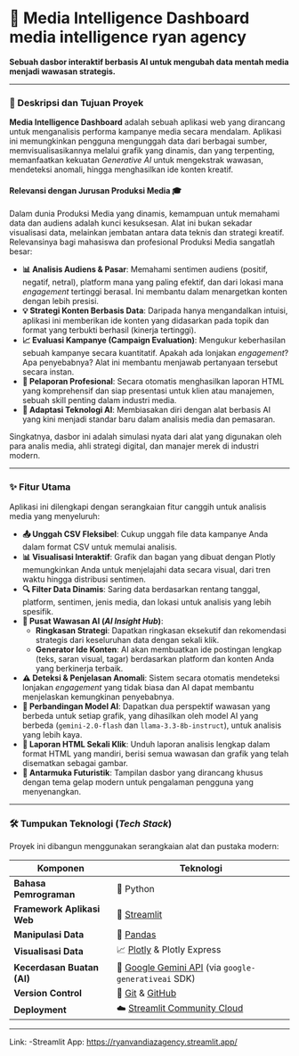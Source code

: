 # 🧠 Media Intelligence Dashboard media intelligence ryan agency 

**Sebuah dasbor interaktif berbasis AI untuk mengubah data mentah media menjadi wawasan strategis.**

---

### 🎯 Deskripsi dan Tujuan Proyek

**Media Intelligence Dashboard** adalah sebuah aplikasi web yang dirancang untuk menganalisis performa kampanye media secara mendalam. Aplikasi ini memungkinkan pengguna mengunggah data dari berbagai sumber, memvisualisasikannya melalui grafik yang dinamis, dan yang terpenting, memanfaatkan kekuatan _Generative AI_ untuk mengekstrak wawasan, mendeteksi anomali, hingga menghasilkan ide konten kreatif.

#### Relevansi dengan Jurusan Produksi Media 🎓

Dalam dunia Produksi Media yang dinamis, kemampuan untuk memahami data dan audiens adalah kunci kesuksesan. Alat ini bukan sekadar visualisasi data, melainkan jembatan antara data teknis dan strategi kreatif. Relevansinya bagi mahasiswa dan profesional Produksi Media sangatlah besar:

* **📊 Analisis Audiens & Pasar**: Memahami sentimen audiens (positif, negatif, netral), platform mana yang paling efektif, dan dari lokasi mana _engagement_ tertinggi berasal. Ini membantu dalam menargetkan konten dengan lebih presisi.
* **💡 Strategi Konten Berbasis Data**: Daripada hanya mengandalkan intuisi, aplikasi ini memberikan ide konten yang didasarkan pada topik dan format yang terbukti berhasil (kinerja tertinggi).
* **📈 Evaluasi Kampanye (Campaign Evaluation)**: Mengukur keberhasilan sebuah kampanye secara kuantitatif. Apakah ada lonjakan _engagement_? Apa penyebabnya? Alat ini membantu menjawab pertanyaan tersebut secara instan.
* **📄 Pelaporan Profesional**: Secara otomatis menghasilkan laporan HTML yang komprehensif dan siap presentasi untuk klien atau manajemen, sebuah skill penting dalam industri media.
* **🤖 Adaptasi Teknologi AI**: Membiasakan diri dengan alat berbasis AI yang kini menjadi standar baru dalam analisis media dan pemasaran.

Singkatnya, dasbor ini adalah simulasi nyata dari alat yang digunakan oleh para analis media, ahli strategi digital, dan manajer merek di industri modern.

---

### ✨ Fitur Utama

Aplikasi ini dilengkapi dengan serangkaian fitur canggih untuk analisis media yang menyeluruh:

* **📤 Unggah CSV Fleksibel**: Cukup unggah file data kampanye Anda dalam format CSV untuk memulai analisis.
* **📊 Visualisasi Interaktif**: Grafik dan bagan yang dibuat dengan Plotly memungkinkan Anda untuk menjelajahi data secara visual, dari tren waktu hingga distribusi sentimen.
* **🔍 Filter Data Dinamis**: Saring data berdasarkan rentang tanggal, platform, sentimen, jenis media, dan lokasi untuk analisis yang lebih spesifik.
* **🧠 Pusat Wawasan AI (_AI Insight Hub_)**:
    * **Ringkasan Strategi**: Dapatkan ringkasan eksekutif dan rekomendasi strategis dari keseluruhan data dengan sekali klik.
    * **Generator Ide Konten**: AI akan membuatkan ide postingan lengkap (teks, saran visual, tagar) berdasarkan platform dan konten Anda yang berkinerja terbaik.
* **⚠️ Deteksi & Penjelasan Anomali**: Sistem secara otomatis mendeteksi lonjakan _engagement_ yang tidak biasa dan AI dapat membantu menjelaskan kemungkinan penyebabnya.
* **🔄 Perbandingan Model AI**: Dapatkan dua perspektif wawasan yang berbeda untuk setiap grafik, yang dihasilkan oleh model AI yang berbeda (`gemini-2.0-flash` dan `llama-3.3-8b-instruct`), untuk analisis yang lebih kaya.
* **📄 Laporan HTML Sekali Klik**: Unduh laporan analisis lengkap dalam format HTML yang mandiri, berisi semua wawasan dan grafik yang telah disematkan sebagai gambar.
* **🎨 Antarmuka Futuristik**: Tampilan dasbor yang dirancang khusus dengan tema gelap modern untuk pengalaman pengguna yang menyenangkan.

---

### 🛠️ Tumpukan Teknologi (_Tech Stack_)

Proyek ini dibangun menggunakan serangkaian alat dan pustaka modern:

| Komponen                | Teknologi                                                                                                                                                             |
| ----------------------- | --------------------------------------------------------------------------------------------------------------------------------------------------------------------- |
| **Bahasa Pemrograman** | 🐍 Python                                                                                                                                                             |
| **Framework Aplikasi Web** | 🎈 [Streamlit](https://streamlit.io/)                                                                                                                                 |
| **Manipulasi Data** | 🐼 [Pandas](https://pandas.pydata.org/)                                                                                                                                 |
| **Visualisasi Data** | 📈 [Plotly](https://plotly.com/python/) & Plotly Express                                                                                                              |
| **Kecerdasan Buatan (AI)** | 🧠 [Google Gemini API](https://ai.google.dev/) (via `google-generativeai` SDK)                                                                                                      |
| **Version Control** | 🐙 [Git](https://git-scm.com/) & [GitHub](https://github.com/)                                                                                                           |
| **Deployment** | ☁️ [Streamlit Community Cloud](https://streamlit.io/cloud)                                                                                                            |
---

Link: -Streamlit App: https://ryanvandiazagency.streamlit.app/

